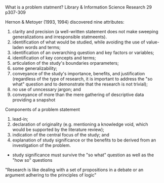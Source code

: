 What is a problem statment?
Library & Information Science Research 29 p307-309

Hernon & Metoyer (1993, 1994) discovered nine attributes:

1. clarity and precision (a well-written statement does not make sweeping generalizations and irresponsible statmeents).
2. identification of what would be studied, while avoiding the use of value-laden words and terms;
3. identification of an overarching question and key factors or variables;
4. identification of key concepts and terms;
5. articulation of the study's boundaries orparameters;
6. some generalizability;
7. conveyance of the study's importance, benefits, and justification (regardless of the type of research, it is important to address the "so what" question and to demonstrate that the research is not trivial);
8. no use of unncessary jargon; and
9. conveyance of more than the mere gathering of descriptive data providing a snapshot

Components of a problem statement

1. lead-in;
2. declaration of originality (e.g. mentioning a knowledge void, which would be supported by the literature review);
3. indication of the central focus of the study; and
4. explanation of study significance or the benefits to be derived from an investigation of the problem.

* study significance must survive the "so what" question as well as the "how so" questions

"Research is like dealing with a set of propositions in a debate or an argument adhering to the principles of logic"
